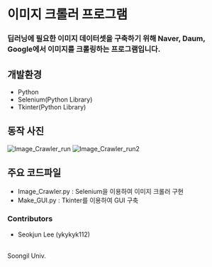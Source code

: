 # 이미지 크롤러 프로그램
### 딥러닝에 필요한 이미지 데이터셋을 구축하기 위해 Naver, Daum, Google에서 이미지를 크롤링하는 프로그램입니다.

## 개발환경
- Python
- Selenium(Python Library)
- Tkinter(Python Library)

## 동작 사진
![Image_Crawler_run](https://user-images.githubusercontent.com/59644868/105932510-4be83b80-6090-11eb-8b1c-3169e19246b7.jpg)
![Image_Crawler_run2](https://user-images.githubusercontent.com/59644868/105932513-4d196880-6090-11eb-8bc5-cabc0811dd64.jpg)

## 주요 코드파일
- Image_Crawler.py : Selenium을 이용하여 이미지 크롤러 구현
- Make_GUI.py : Tkinter를 이용하여 GUI 구축


### Contributors
- Seokjun Lee (ykykyk112)<br/>
<br/>
Soongil Univ.
